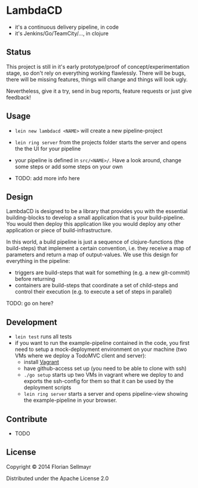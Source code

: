 # LambdaCD

* it's a continuous delivery pipeline, in code
* it's Jenkins/Go/TeamCity/..., in clojure


## Status

This project is still in it's early prototype/proof of concept/experimentation stage, so don't rely on everything working flawlessly. There will be bugs, there will be missing features, things will change and things will look ugly.

Nevertheless, give it a try, send in bug reports, feature requests or just give feedback!

## Usage

* `lein new lambdacd <NAME>` will create a new pipeline-project 
* `lein ring server` from the projects folder starts the server and opens the the UI for your pipeline
* your pipeline is defined in `src/<NAME>/`. Have a look around, change some steps or add some steps on your own

* TODO: add more info here

## Design

LambdaCD is designed to be a library that provides you with the essential building-blocks to develop a small application that is your build-pipeline. You would then deploy this application like you would deploy any other application or piece of build-infrastructure.

In this world, a build pipeline is just a sequence of clojure-functions (the build-steps) that implement a certain convention, i.e. they receive a map of parameters and return a map of output-values. We use this design for everything in the pipeline:
* triggers are build-steps that wait for something (e.g. a new git-commit) before returning
* containers are build-steps that coordinate a set of child-steps and control their execution (e.g. to execute a set of steps in parallel)

TODO: go on here?


## Development

* `lein test` runs all tests
* if you want to run the example-pipeline contained in the code, you first need to setup a mock-deployment environment on your machine (two VMs where we deploy a TodoMVC client and server):
  * install [Vagrant](http://www.vagrantup.com/downloads.html)
  * have github-access set up (you need to be able to clone with ssh)
  * `./go setup` starts up two VMs in vagrant where we deploy to and exports the ssh-config for them so that it can be used by the deployment scripts
  * `lein ring server` starts a server and opens pipeline-view showing the example-pipeline in your browser.


## Contribute

* TODO

## License

Copyright © 2014 Florian Sellmayr

Distributed under the Apache License 2.0
